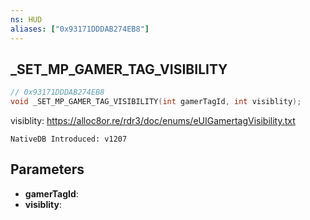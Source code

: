 ```yaml
---
ns: HUD
aliases: ["0x93171DDDAB274EB8"]
---
```

## _SET_MP_GAMER_TAG_VISIBILITY

```c
// 0x93171DDDAB274EB8
void _SET_MP_GAMER_TAG_VISIBILITY(int gamerTagId, int visiblity);
```

visiblity: https://alloc8or.re/rdr3/doc/enums/eUIGamertagVisibility.txt

```
NativeDB Introduced: v1207
```

## Parameters
* **gamerTagId**:
* **visiblity**:
